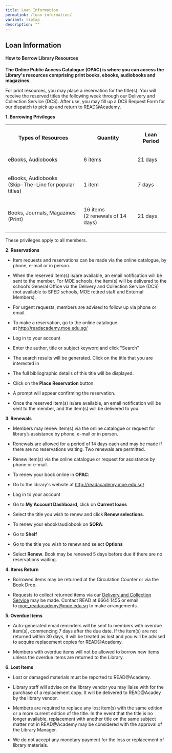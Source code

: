 ```yaml
---
title: Loan Information
permalink: /loan-information/
variant: tiptap
description: ""
---
```

<h2><strong>Loan Information</strong></h2>
<h4><strong>How to Borrow Library Resources</strong></h4>
<p><strong>The Online Public Access Catalogue (OPAC) is where you can access the Library's resources comprising print books, ebooks, audiobooks and magazines.</strong>
</p>
<p>For print resources, you may place a reservation for the title(s). You
will receive the reserved titles the following week through our Delivery
and Collection Service (DCS).&nbsp;After use, you may fill up a DCS Request
Form for our dispatch to pick up and return to READ@Academy.</p>
<p><strong>1. Borrowing Privileges</strong>
</p>
<table style="minWidth: 75px">
<colgroup>
<col>
<col>
<col>
</colgroup>
<tbody>
<tr>
<th rowspan="1" colspan="1">
<p><strong>Types of Resources</strong>
</p>
</th>
<th rowspan="1" colspan="1">
<p><strong>Quantity</strong>
</p>
</th>
<th rowspan="1" colspan="1">
<p><strong>Loan Period</strong>
</p>
</th>
</tr>
<tr>
<td rowspan="1" colspan="1">
<p>eBooks, Audiobooks</p>
</td>
<td rowspan="1" colspan="1">
<p>6 items</p>
</td>
<td rowspan="1" colspan="1">
<p>21 days</p>
</td>
</tr>
<tr>
<td rowspan="1" colspan="1">
<p>eBooks, Audiobooks
<br>(Skip-The-Line for popular titles)</p>
</td>
<td rowspan="1" colspan="1">
<p>1 item</p>
</td>
<td rowspan="1" colspan="1">
<p>7 days</p>
</td>
</tr>
<tr>
<td rowspan="1" colspan="1">
<p>Books, Journals, Magazines (Print)</p>
</td>
<td rowspan="1" colspan="1">
<p>16 items
<br>(2 renewals of 14 days)</p>
</td>
<td rowspan="1" colspan="1">
<p>21 days</p>
</td>
</tr>
</tbody>
</table>
<p>These privileges apply to all members.</p>
<p><strong>2. Reservations</strong>
</p>
<ul data-tight="true" class="tight">
<li>
<p>Item requests and reservations can be made via the online catalogue, by
phone, e-mail or in person.</p>
</li>
<li>
<p>When the reserved item(s) is/are available, an email notification will
be sent to the member.&nbsp;For MOE schools, the item(s) will be delivered
to the school’s General Office via the Delivery and Collection Service
(DCS) (not available to SPED schools, MOE retired staff and External Members).</p>
</li>
<li>
<p>For urgent requests, members are advised to follow up via phone or email.</p>
</li>
<li>
<p>To make a reservation, go to the online catalogue at&nbsp;<a href="http://readacademy.moe.edu.sg/" rel="noopener noreferrer nofollow" target="_blank">http://readacademy.moe.edu.sg/</a>
</p>
</li>
<li>
<p>Log in to your account</p>
</li>
<li>
<p>Enter the author, title or subject keyword and click "Search"</p>
</li>
<li>
<p>The search results will be generated. Click on the title that you are
interested in</p>
</li>
<li>
<p>The full bibliographic details of this title will be displayed.</p>
</li>
<li>
<p>Click on the&nbsp;<strong>Place Reservation&nbsp;</strong>button.</p>
</li>
<li>
<p>A prompt will appear confirming the reservation.</p>
</li>
<li>
<p>Once the reserved item(s) is/are available, an email notification will
be sent to the member, and the item(s) will be delivered to you.</p>
</li>
</ul>
<p><strong>3. Renewals</strong>
</p>
<ul data-tight="true" class="tight">
<li>
<p>Members may renew item(s) via the online catalogue or request for library’s
assistance by phone, e-mail or in person.</p>
</li>
<li>
<p>Renewals are allowed for a period of 14 days each and may be made if there
are no reservations waiting.&nbsp;Two renewals are permitted.</p>
</li>
<li>
<p>Renew item(s) via the online catalogue or request for assistance by phone
or e-mail.</p>
</li>
<li>
<p>To renew your book online in&nbsp;<strong>OPAC</strong>:</p>
</li>
<li>
<p>Go to the library's website at&nbsp;<a href="http://readacademy.moe.edu.sg/" rel="noopener noreferrer nofollow" target="_blank">http://readacademy.moe.edu.sg/</a>
</p>
</li>
<li>
<p>Log in to your account</p>
</li>
<li>
<p>Go to&nbsp;<strong>My Account Dashboard</strong>, click on&nbsp;<strong>Current loans</strong>
</p>
</li>
<li>
<p>Select the title you wish to renew and click&nbsp;<strong>Renew selections</strong>.</p>
</li>
<li>
<p>To renew your ebook/audiobook on&nbsp;<strong>SORA</strong>:</p>
</li>
<li>
<p>Go to&nbsp;<strong>Shelf</strong>
</p>
</li>
<li>
<p>Go to the title you wish to renew and select&nbsp;<strong>Options</strong>
</p>
</li>
<li>
<p>Select&nbsp;<strong>Renew</strong>.&nbsp;Book may be renewed 5 days before
due if there are no reservations waiting.</p>
</li>
</ul>
<p><strong>4. Items Return</strong>
</p>
<ul data-tight="true" class="tight">
<li>
<p>Borrowed items may be returned at the Circulation Counter or via the Book
Drop.</p>
</li>
<li>
<p>Requests to collect returned items via our&nbsp;<a href="https://go.gov.sg/read-academy-dcs" rel="noopener noreferrer nofollow" target="_blank">Delivery and Collection Service</a>&nbsp;may
be made. Contact READ at 6664 1455 or email to&nbsp;<a href="http://readacademy.moe.edu.sg/" rel="noopener noreferrer nofollow" target="_blank">moe_readacademy@moe.edu.sg</a> to
make arrangements.</p>
</li>
</ul>
<p><strong>5. Overdue Items</strong>
</p>
<ul data-tight="true" class="tight">
<li>
<p>Auto-generated email reminders will be sent to members with overdue item(s),
commencing 7 days after the due date. If the item(s) are not returned within
30 days, it will be treated as lost and you will be advised to acquire
replacement copies for READ@Academy.</p>
</li>
<li>
<p>Members with overdue items will not be allowed to borrow new items unless
the overdue items are returned to the Library.</p>
</li>
</ul>
<p><strong>6. Lost Items</strong>
</p>
<ul data-tight="true" class="tight">
<li>
<p>Lost or damaged materials must be reported to READ@Academy.</p>
</li>
<li>
<p>Library staff will advise on the library vendor you may liaise with for
the purchase of a replacement copy.&nbsp;It will be delivered to READ@Acadey
by the library vendor.</p>
</li>
<li>
<p>Members are required to replace any lost item(s) with the same edition
or a more current edition of the title. In the event that the title is
no longer available, replacement with another title on the same subject
matter not in READ@Academy may be considered with the approval of the Library
Manager.</p>
</li>
<li>
<p>We do not accept any monetary payment for the loss or replacement of library
materials.</p>
</li>
</ul>
<h2></h2>
<p></p>
